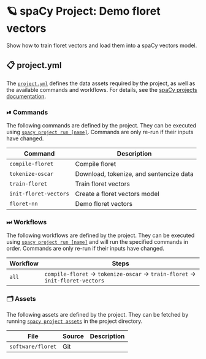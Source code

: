 <!-- SPACY PROJECT: AUTO-GENERATED DOCS START (do not remove) -->

# 🪐 spaCy Project: Demo floret vectors

Show how to train floret vectors and load them into a spaCy vectors model.

## 📋 project.yml

The [`project.yml`](project.yml) defines the data assets required by the
project, as well as the available commands and workflows. For details, see the
[spaCy projects documentation](https://spacy.io/usage/projects).

### ⏯ Commands

The following commands are defined by the project. They
can be executed using [`spacy project run [name]`](https://spacy.io/api/cli#project-run).
Commands are only re-run if their inputs have changed.

| Command | Description |
| --- | --- |
| `compile-floret` | Compile floret |
| `tokenize-oscar` | Download, tokenize, and sentencize data |
| `train-floret` | Train floret vectors |
| `init-floret-vectors` | Create a floret vectors model |
| `floret-nn` | Demo floret vectors |

### ⏭ Workflows

The following workflows are defined by the project. They
can be executed using [`spacy project run [name]`](https://spacy.io/api/cli#project-run)
and will run the specified commands in order. Commands are only re-run if their
inputs have changed.

| Workflow | Steps |
| --- | --- |
| `all` | `compile-floret` &rarr; `tokenize-oscar` &rarr; `train-floret` &rarr; `init-floret-vectors` |

### 🗂 Assets

The following assets are defined by the project. They can
be fetched by running [`spacy project assets`](https://spacy.io/api/cli#project-assets)
in the project directory.

| File | Source | Description |
| --- | --- | --- |
| `software/floret` | Git |  |

<!-- SPACY PROJECT: AUTO-GENERATED DOCS END (do not remove) -->
